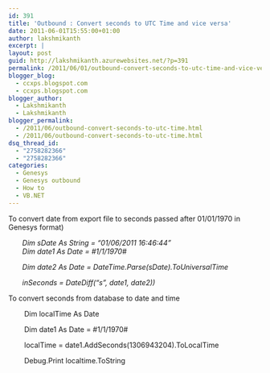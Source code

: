```yaml
---
id: 391
title: 'Outbound : Convert seconds to UTC Time and vice versa'
date: 2011-06-01T15:55:00+01:00
author: lakshmikanth
excerpt: |
layout: post
guid: http://lakshmikanth.azurewebsites.net/?p=391
permalink: /2011/06/01/outbound-convert-seconds-to-utc-time-and-vice-versa/
blogger_blog:
  - ccxps.blogspot.com
  - ccxps.blogspot.com
blogger_author:
  - Lakshmikanth
  - Lakshmikanth
blogger_permalink:
  - /2011/06/outbound-convert-seconds-to-utc-time.html
  - /2011/06/outbound-convert-seconds-to-utc-time.html
dsq_thread_id:
  - "2758282366"
  - "2758282366"
categories:
  - Genesys
  - Genesys outbound
  - How to
  - VB.NET
---
```

To convert date from export file to seconds passed after 01/01/1970 in Genesys format)

<span><em>       Dim sDate As String = &#8220;01/06/2011 16:46:44&#8221;</em></span>  
<span><em>       Dim date1 As Date = #1/1/1970#</em></span>

<span><em>       Dim date2 As Date = DateTime.Parse(sDate).ToUniversalTime</em></span>

<span><em>       inSeconds = DateDiff(&#8220;s&#8221;, date1, date2))</em></span>

<span>To convert seconds from database to date and time</span>

<span>        Dim localTime As Date</span>

<span>        Dim date1 As Date = #1/1/1970#</span>

<span>        localTime = date1.AddSeconds(1306943204).ToLocalTime</span>

<span>        Debug.Print localtime.ToString</span>